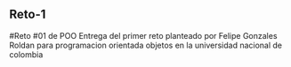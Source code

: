 ## Reto-1
#Reto #01 de POO
Entrega del primer reto planteado por Felipe Gonzales Roldan para programacion orientada objetos en la universidad nacional de colombia
